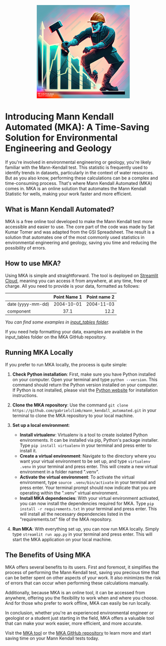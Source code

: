 <div style="text-align: center;">
  <img src="docs/images/logo.jpg" alt="Logo" style="width: 300px; height: 300px;">
</div>

# Introducing Mann Kendall Automated (MKA): A Time-Saving Solution for Environmental Engineering and Geology

If you're involved in environmental engineering or geology, you're likely familiar with the Mann-Kendall test. This statistic is frequently used to identify trends in datasets, particularly in the context of water resources. But as you also know, performing these calculations can be a complex and time-consuming process. That's where Mann Kendall Automated (MKA) comes in. MKA is an online solution that automates the Mann Kendall Statistic for wells, making your work faster and more efficient.

## What is Mann Kendall Automated?

MKA is a free online tool developed to make the Mann Kendall test more accessible and easier to use. The core part of the code was made by Sat Kumar Tomer and was adapted from the GSI Spreadsheet. The result is a solution that automates one of the most commonly used statistics in environmental engineering and geology, saving you time and reducing the possibility of errors.

## How to use MKA?

Using MKA is simple and straightforward. The tool is deployed on [Streamlit Cloud](https://gabrielclimb-mann-kendall-automated-app-d8xqtm.streamlit.app/), meaning you can access it from anywhere, at any time, free of charge. All you need to provide is your data, formatted as follows:

|                   | Point Name 1 | Point name 2 |
| ----------------- | :----------: | -----------: |
| date (yyyy-mm-dd) |  2004-10-01  |   2004-11-03 |
| component         |     37.1     |         12.2 |

*You can find some examples in [*input_tables* folder](input_tables).*

If you need help formatting your data, examples are available in the input_tables folder on the MKA GitHub repository.

## Running MKA Locally

If you prefer to run MKA locally, the process is quite simple:

1. **Check Python installation**: First, make sure you have Python installed on your computer. Open your terminal and type `python --version`. This command should return the Python version installed on your computer. If Python is not installed, please visit the [Python website](https://www.python.org/) for installation instructions.

2. **Clone the MKA repository**: Use the command `git clone https://github.com/gabrielclimb/mann_kendall_automated.git` in your terminal to clone the MKA repository to your local machine.

3. **Set up a local environment**:
    - **Install virtualenv**: Virtualenv is a tool to create isolated Python environments. It can be installed via pip, Python's package installer. Type `pip install virtualenv` in your terminal and press enter to install it.
    - **Create a virtual environment**: Navigate to the directory where you want your virtual environment to be set up, and type `virtualenv .venv` in your terminal and press enter. This will create a new virtual environment in a folder named ".venv".
    - **Activate the virtual environment**: To activate the virtual environment, type `source .venv/bin/activate` in your terminal and press enter. Your terminal prompt should now indicate that you are operating within the ".venv" virtual environment.
    - **Install MKA dependencies**: With your virtual environment activated, you can now install the dependencies required for MKA. Type `pip install -r requirements.txt` in your terminal and press enter. This will install all the necessary dependencies listed in the "requirements.txt" file of the MKA repository.

4. **Run MKA**: With everything set up, you can now run MKA locally. Simply type `streamlit run app.py` in your terminal and press enter. This will start the MKA application on your local machine.


## The Benefits of Using MKA

MKA offers several benefits to its users. First and foremost, it simplifies the process of performing the Mann Kendall test, saving you precious time that can be better spent on other aspects of your work. It also minimizes the risk of errors that can occur when performing these calculations manually.

Additionally, because MKA is an online tool, it can be accessed from anywhere, offering you the flexibility to work when and where you choose. And for those who prefer to work offline, MKA can easily be run locally.

In conclusion, whether you're an experienced environmental engineer or geologist or a student just starting in the field, MKA offers a valuable tool that can make your work easier, more efficient, and more accurate.

Visit the [MKA tool](https://gabrielclimb-mann-kendall-automated-app-d8xqtm.streamlitapp.com/) or the [MKA GitHub repository](https://github.com/gabrielclimb/mann_kendall_automated) to learn more and start saving time on your Mann Kendall tests today.
